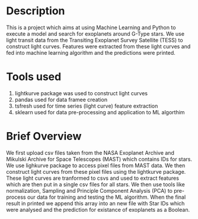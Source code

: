 # Description
This is a project which aims at using Machine Learning and Python to execute a model and search for exoplanets around G-Type stars. We use light transit data from the Transiting Exoplanet Survey Satellite (TESS) to construct light curves. Features were extracted from these light curves and fed into machine learning algorithm and the predictions were printed. 

# Tools used
1) lightkurve package was used to construct light curves
2) pandas used for data framee creation
3) tsfresh used for time series (light curve) feature extraction
4) sklearn used for data pre-processing and application to ML algorthim

# Brief Overview
We first upload csv files taken from the NASA Exoplanet Archive and Mikulski Archive for Space Telescopes (MAST) which contains IDs for stars. We use lighkurve package to access pixel files from MAST data. We then construct light curves from these pixel files using the lightkurve package. These light curves are tranformed to csvs and used to extract features which are then put in a single csv files for all stars. We then use tools like normalization, Sampling and Principle Component Analysis (PCA) to pre-process our data for training and testing the ML algorithm. When the final result in printed we append this array into an new file with Star IDs which were analysed and the prediction for existance of exoplanets as a Boolean.
